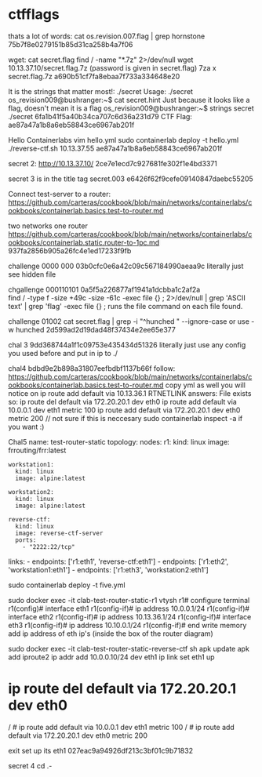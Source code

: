 # ctfflags

thats a lot of words:
cat os.revision.007.flag | grep hornstone
75b7f8e0279151b85d31ca258b4a7f06

wget:
cat secret.flag
 find / -name "*.7z" 2>/dev/null
wget 10.13.37.10/secret.flag.7z (password is given in secret.flag)
7za x secret.flag.7z
a690b51cf7fa8ebaa7f733a334648e20

It is the strings that matter most!:
./secret
Usage: ./secret <string>
os_revision009@bushranger:~$ cat secret.hint
Just because it looks like a flag, doesn't mean it is a flag
os_revision009@bushranger:~$ strings secret
./secret 6fa1b41f5a40b34ca707c6d36a231d79
CTF Flag: ae87a47a1b8a6eb58843ce6967ab201f

Hello Containerlabs
vim hello.yml
sudo containerlab deploy -t hello.yml
./reverse-ctf.sh 10.13.37.55
ae87a47a1b8a6eb58843ce6967ab201f


secret 2:
http://10.13.37.10/  2ce7e1ecd7c927681fe302f1e4bd3371

secret 3 is in the title tag 
secret.003 e6426f62f9cefe09140847daebc55205


Connect test-server to a router:
https://github.com/carteras/cookbook/blob/main/networks/containerlabs/cookbooks/containerlab.basics.test-to-router.md 


two networks one router
https://github.com/carteras/cookbook/blob/main/networks/containerlabs/cookbooks/containerlab.static.router-to-1pc.md
937fa2856b905a26fc4e1ed17233f9fb


challenge 0000 000 
03b0cfc0e6a42c09c567184990aeaa9c literally just see hidden file


chgallenge 000110101
0a5f5a226877af1941a1dcbba1c2af2a  
find / -type f -size +49c -size -61c -exec file {} \; 2>/dev/null | grep 'ASCII text' | grep 'flag'
-exec file {} \; runs the file command on each file found.

challenge 01002
cat secret.flag | grep -i "^hunched " --ignore-case
or use -w
hunched 2d599ad2d19dad48f37434e2ee65e377


chal 3
9dd368744a1f1c09753e435434d51326
literally just use any config you used before and put in ip to ./

chal4
bdbd9e2b898a31807eefbdbf1137b66f
follow: https://github.com/carteras/cookbook/blob/main/networks/containerlabs/cookbooks/containerlab.basics.test-to-router.md copy yml as well
you will notice on ip route add default via 10.13.36.1
RTNETLINK answers: File exists
so:
ip route del default via 172.20.20.1 dev eth0
ip route add default via 10.0.0.1 dev eth1 metric 100
ip route add default via 172.20.20.1 dev eth0 metric 200 // not sure if this is neccesary
sudo containerlab inspect -a if you want :)


Chal5
name: test-router-static
topology:
  nodes:
    r1:
      kind: linux
      image: frrouting/frr:latest

    workstation1:
      kind: linux
      image: alpine:latest

    workstation2:
      kind: linux
      image: alpine:latest

    reverse-ctf:
      kind: linux
      image: reverse-ctf-server
      ports:
        - "2222:22/tcp"
  links:
    - endpoints: ['r1:eth1', 'reverse-ctf:eth1']
    - endpoints: ['r1:eth2', 'workstation1:eth1']
    - endpoints: ['r1:eth3', 'workstation2:eth1']
    
sudo containerlab deploy -t five.yml

sudo docker exec -it clab-test-router-static-r1 vtysh
r1# configure terminal
r1(config)# interface eth1
r1(config-if)# ip address 10.0.0.1/24
r1(config-if)# interface eth2
r1(config-if)# ip address 10.13.36.1/24
r1(config-if)# interface eth3
r1(config-if)# ip address 10.10.0.1/24
r1(config-if)# end
write memory
add ip address of eth ip's (inside the box of the router diagram)


sudo docker exec -it clab-test-router-static-reverse-ctf sh
apk update
apk add iproute2
ip addr add 10.0.0.10/24 dev eth1
ip link set eth1 up
 # ip route del default via 172.20.20.1 dev eth0
/ # ip route add default via 10.0.0.1 dev eth1 metric 100
/ # ip route add default via 172.20.20.1 dev eth0 metric 200

exit
set up its eth1
027eac9a94926df213c3bf01c9b71832

secret 4
cd .-
